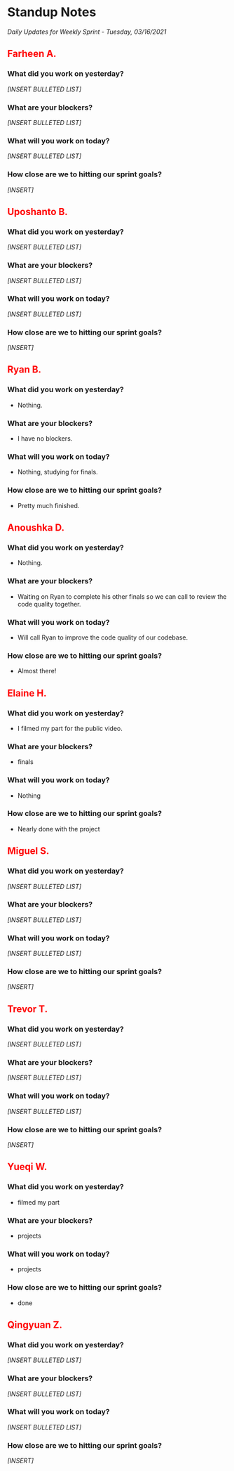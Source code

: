 # Standup Notes
*Daily Updates for Weekly Sprint - Tuesday, 03/16/2021*

## <span style="color: red;">Farheen A.</span> 

### What did you work on yesterday?
*[INSERT BULLETED LIST]*

### What are your blockers?
*[INSERT BULLETED LIST]*

### What will you work on today?
*[INSERT BULLETED LIST]*

### How close are we to hitting our sprint goals?
*[INSERT]*

## <span style="color: red;">Uposhanto B.</span> 

### What did you work on yesterday?
*[INSERT BULLETED LIST]*

### What are your blockers?
*[INSERT BULLETED LIST]*

### What will you work on today?
*[INSERT BULLETED LIST]*

### How close are we to hitting our sprint goals?
*[INSERT]*

## <span style="color: red;">Ryan B.</span>

### What did you work on yesterday?
- Nothing.

### What are your blockers?
- I have no blockers.

### What will you work on today?
- Nothing, studying for finals.

### How close are we to hitting our sprint goals?
- Pretty much finished.

## <span style="color: red;">Anoushka D.</span>

### What did you work on yesterday?
- Nothing.

### What are your blockers?
- Waiting on Ryan to complete his other finals so we can call to review the code quality together.

### What will you work on today?
- Will call Ryan to improve the code quality of our codebase.

### How close are we to hitting our sprint goals?
- Almost there!

## <span style="color: red;">Elaine H.</span>

### What did you work on yesterday?
- I filmed my part for the public video.

### What are your blockers?
- finals

### What will you work on today?
- Nothing

### How close are we to hitting our sprint goals?
- Nearly done with the project

## <span style="color: red;">Miguel S.</span>

### What did you work on yesterday?
*[INSERT BULLETED LIST]*

### What are your blockers?
*[INSERT BULLETED LIST]*

### What will you work on today?
*[INSERT BULLETED LIST]*

### How close are we to hitting our sprint goals?
*[INSERT]*

## <span style="color: red;">Trevor T.</span>

### What did you work on yesterday?
*[INSERT BULLETED LIST]*

### What are your blockers?
*[INSERT BULLETED LIST]*

### What will you work on today?
*[INSERT BULLETED LIST]*

### How close are we to hitting our sprint goals?
*[INSERT]*

## <span style="color: red;">Yueqi W.</span>

### What did you work on yesterday?
- filmed my part

### What are your blockers?
- projects

### What will you work on today?
- projects

### How close are we to hitting our sprint goals?
- done

## <span style="color: red;">Qingyuan Z.</span>

### What did you work on yesterday?
*[INSERT BULLETED LIST]*

### What are your blockers?
*[INSERT BULLETED LIST]*

### What will you work on today?
*[INSERT BULLETED LIST]*

### How close are we to hitting our sprint goals?
*[INSERT]*

